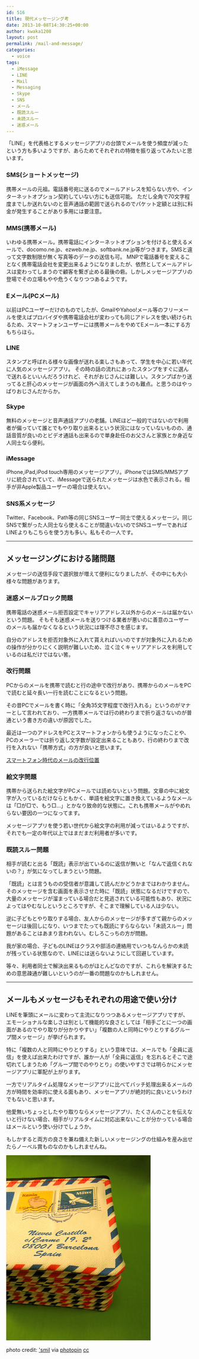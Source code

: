 ```yaml
---
id: 516
title: 現代メッセージング考
date: 2013-10-08T14:30:25+00:00
author: kwaka1208
layout: post
permalink: /mail-and-message/
categories:
  - voice
tags:
  - iMessage
  - LINE
  - Mail
  - Messaging
  - Skype
  - SNS
  - メール
  - 既読スルー
  - 未読スルー
  - 迷惑メール
---
```

「LINE」を代表格とするメッセージアプリの台頭でメールを使う頻度が減ったという方も多いようですが、あらためてそれぞれの特徴を振り返ってみたいと思います。


### SMS(ショートメッセージ)
携帯メールの元祖。電話番号宛に送るのでメールアドレスを知らない方や、インターネットオプション契約していない方にも送信可能。
ただし全角で70文字程度までしか送れないのと音声通話の範囲で送られるのでパケット定額とは別に料金が発生することがあり多用には要注意。

### MMS(携帯メール)
いわゆる携帯メール。携帯電話にインターネットオプションを付けると使えるメールで、docomo.ne.jp、ezweb.ne.jp、softbank.ne.jp等がつきます。SMSと違って文字数制限が無く写真等のデータの送信も可。
MNPで電話番号を変えることなく携帯電話会社を変更出来るようになりましたが、依然としてメールアドレスは変わってしまうので顧客を繋ぎ止める最後の砦。しかしメッセージアプリの登場でその立場もやや危うくなりつつあるようです。

### Eメール(PCメール)
以前はPCユーザーだけのものでしたが、GmailやYahoo!メール等のフリーメールを使えばプロバイダや携帯電話会社が変わっても同じアドレスを使い続けられるため、スマートフォンユーザーには携帯メールをやめてEメール一本にする方もちらほら。

### LINE
スタンプと呼ばれる様々な画像が送れる楽しさもあって、学生を中心に若い年代に人気のメッセージアプリ。
その時の話の流れにあったスタンプをすぐに選んで送れるといいんだろうけれど、それがおじさんには難しい。スタンプばかり送ってると肝心のメッセージが画面の外へ消えてしまうのも難点。と思うのはやっぱりおじさんだからか。

### Skype
無料のメッセージと音声通話アプリの老舗。LINEほど一般的ではないので利用者が偏っていて誰とでもやり取り出来るという状況にはなっていないものの、通話音質が良いのとビデオ通話も出来るので単身赴任のお父さんと家族とか身近な人同士なら便利。

### iMessage
iPhone,iPad,iPod touch専用のメッセージアプリ。iPhoneではSMS/MMSアプリに統合されていて、iMessageで送られたメッセージは水色で表示される。相手が非Apple製品ユーザーの場合は使えない。

### SNS系メッセージ
Twitter、Facebook、Path等の同じSNSユーザー同士で使えるメッセージ。同じSNSで繋がった人同士なら使えることが間違いないのでSNSユーザーであればLINEよりもこちらを使う方も多い。私もその一人です。

- - -
## メッセージングにおける諸問題

メッセージの送信手段で選択肢が増えて便利になりましたが、その中にも大小様々な問題があります。


### 迷惑メールブロック問題

携帯電話の迷惑メール拒否設定でキャリアアドレス以外からのメールは届かないという問題。
そもそも迷惑メールを送りつける業者が悪いのに善意のユーザーのメールも届かなくなるという状況には理不尽さを感じます。

自分のアドレスを拒否対象外に入れて貰えればいいのですが対象外に入れるための操作が分かりにくく説明が難しいため、泣く泣くキャリアアドレスを利用しているのは私だけではない筈。


### 改行問題

PCからのメールを携帯で読むと行の途中で改行があり、携帯からのメールをPCで読むと延々長い一行を読むことになるという問題。

その昔PCでメールを書く時に「全角35文字程度で改行入れる」というのがマナーとして言われており、一方携帯メールでは行の終わりまで折り返さないのが普通という書き方の違いが原因でした。

最近は一つのアドレスをPCとスマートフォンからも使うようになったことや、PCのメーラーでは折り返し文字数が設定出来ることもあり、行の終わりまで改行を入れない「携帯方式」の方が良いと思います。

[スマートフォン時代のメールの改行位置](http://kwaka1208.net/line-break/)


### 絵文字問題

携帯から送られた絵文字がPCメールでは読めないという問題。文章の中に絵文字が入っているだけならともかく、単語を絵文字に置き換えているようなメールは「□が□で、もう□...」とかなり致命的な状態に。これも携帯メールがやめれらない要因の一つになってます。

メッセージアプリを使う若い世代から絵文字の利用が減ってはいるようですが、それでも一定の年代以上ではまだまだ利用者が多いです。


### 既読スルー問題

相手が読むと出る「既読」表示が出ているのに返信が無いと「なんで返信くれないの？」が気になってしまうという問題。

「既読」とは言うものの受信者が意識して読んだかどうかまではわかりません。そのメッセージを含む画面を表示させた時に「既読」状態になるだけですので、大量のメッセージが溜まっている場合だと見逃されている可能性もあり、状況によってはやむなしというところですが、そこまで理解している人は少ない。

逆に子どもとやり取りする場合、友人からのメッセージが多すぎて親からのメッセージは後回しになり、いつまでたっても既読にすらならない「未読スルー」問題があることはあまり言われない。むしろこっちの方が問題。

我が家の場合、子どものLINEはクラスや部活の連絡用でいつもなんらかの未読が残っている状態なので、LINEには送らないようにして回避しています。


等々、利用者同士で解決出来るものがほとんどなのですが、これらを解決するための意思疎通が難しいというのが一番の問題なのかもしれません。

- - -
## メールもメッセージもそれぞれの用途で使い分け

LINEを筆頭にメールに変わって主流になりつつあるメッセージアプリですが、エモーショナルな楽しさは別として機能的な良さとしては「相手ごとに一つの画面があるのでやり取りが分かりやすい」「複数の人と同時にやりとりするグループ間メッセージ」が挙げられます。

特に「複数の人と同時にやりとりする」という意味では、メールでも「全員に返信」を使えば出来たわけですが、誰か一人が「全員に返信」を忘れるとそこで途切れてしまうため「グループ間でのやりとり」の使いやすさでは明らかにメッセージアプリに軍配が上がります。

一方でリアルタイム処理なメッセージアプリに比べてバッチ処理出来るメールの方が時間を効率的に使える面もあり、メッセーアプリが絶対的に良いというわけでもないと思います。

他愛無いちょっとしたやり取りならメッセージアプリ、たくさんのことを伝えないと行けない場合、相手がリアルタイムに対応出来ないことが分かっている場合はメールという使い分けでしょうか。

もしかすると両方の良さを兼ね備えた新しいメッセージングの仕組みを産み出せたらノーベル賞ものなのかもしれませんね。

![mail](/assets/images/2013/10/medium_308123041.jpg)

photo credit: ['smil](http://www.flickr.com/photos/smil/308123041/) via [photopin](http://photopin.com) [cc](http://creativecommons.org/licenses/by-nc-nd/2.0/)